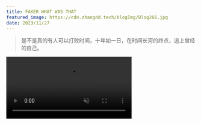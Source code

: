 ```yaml
---
title: FAKER WHAT WAS THAT
featured_image: https://cdn.zhangdd.tech/blogImg/Blog266.jpg
date: 2023/11/27
---
```

> 是不是真的有人可以打败时间，十年如一日，在时间长河的终点，追上曾经的自己。

<video src="https://cdn.zhangdd.tech/contentImg/faker/faker.mp4" controls loop autoplay muted preload="auto" width="66%"></video>